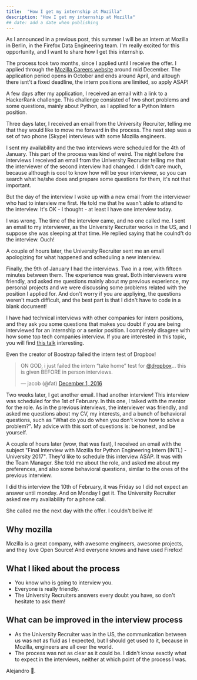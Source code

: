 ```yaml
---
title:  "How I get my internship at Mozilla"
description: "How I get my internship at Mozilla"
## date: add a date when publishing
---
```

As I announced in a previous post, this summer I will be an intern
at Mozilla in Berlin, in the Firefox Data Engineering team. I'm really
excited for this opportunity, and I want to share how I get this internship.

The process took two months, since I applied until I receive the offer.
I applied through the [Mozilla Careers website][mozilla-careers] around
mid December. The application period opens in October and ends around April,
and altough there isnt't a fixed deadline, the intern positions are limited, 
so apply ASAP!

A few days after my application, I received an email with a link to a HackerRank challenge.
This challenge consisted of two short problems and some questions, mainly about Python,
as I applied for a Python Intern position. 

Three days later, I received an email from the University Recruiter, telling me that
they would like to move me forward in the process. The next step was a set of two
phone (Skype) interviews with some Mozilla engineers.

I sent my availability and the two interviews were scheduled for the 4th of January.
This part of the process was kind of weird. The night before the interviews I received 
an email from the University Recruiter telling me that the interviewer of the second interview
had changed. I didn't care much, because although is cool to know how will be your interviewer,
so you can search what he/she does and prepare some questions for them, it's not that important.

But the day of the interview I woke up with a new email from the interviewer who had to interview me
first. He told me that he wasn't able to attend to the interview. It's OK - I thought - at least I have one
interview today.

I was wrong. The time of the interview came, and no one called me. I sent an email to my interviewer, as
the University Recruiter works in the US, and I suppose she was sleeping at that time. He replied saying that
he coulnd't do the interview. Ouch!

A couple of hours later, the University Recruiter sent me an email apologizing for what happened and scheduling 
a new interview.

Finally, the 9th of January I had the interviews. Two in a row, with fifteen minutes between them. The experience was
great. Both interviewers were friendly, and asked me questions mainly about my previous experience, my personal projects
and we were discussing some problems related with the position I applied for. And don't worry if you are appliying,
the questions weren't much difficult, and the best part is that I didn't have to code in a blank document!

I have had technical interviews with other companies for intern positions, and they ask you some questions that makes
you doubt if you are being interviewed for an internship or a senior position. I completely disagree with
how some top tech companies interview. If you are interested in this topic, you will find [this talk](https://www.youtube.com/watch?v=aIrKC41NwC0)
interesting.

Even the creator of Boostrap failed the intern test of Dropbox!

<blockquote class="twitter-tweet" data-lang="en"><p lang="en" dir="ltr">ON GOD, i just failed the intern “take home” test for <a href="https://twitter.com/Dropbox">@dropbox</a>… this is given BEFORE in person interviews.</p>&mdash; jacob (@fat) <a href="https://twitter.com/fat/status/804398950014849024">December 1, 2016</a></blockquote>
<script async src="//platform.twitter.com/widgets.js" charset="utf-8"></script>

Two weeks later, I get another email. I had another interview! This interview was scheduled for the 1st of February.
In this one, I talked with the mentor for the role. As in the previous interviews, the interviewer was
friendly, and asked me questions about my CV, my interests, and a bunch of behavioral questions, such as "What do you do
when you don't know how to solve a problem?". My advice with this sort of questions is: be honest, and be yourself.

A couple of hours later (wow, that was fast), I received an email with the subject "Final Interview with Mozilla for
Python Engineering Intern (INTL) - University 2017". They'd like to schedule this interview ASAP. It was 
with the Team Manager. She told me about the role, and asked me about my preferences, and also some behavioral questions, 
similar to the ones of the previous interview.

I did this interview the 10th of February, it was Friday so I did not expect an answer until monday. And on Monday I get it. The
University Recruiter asked me my availability for a phone call.

She called me the next day with the offer. I couldn't belive it!

## Why mozilla
Mozilla is a great company, with awesome engineers, awesome projects,
and they love Open Source! And everyone knows and have used Firefox!

## What I liked about the process
- You know who is going to interview you.
- Everyone is really friendly.
- The University Recruiters answers every doubt you have, so don't hesitate to ask them!

## What can be improved in the interview process
- As the University Recruiter was in the US, the communication between us 
was not as fluid as I expected, but I should get used to it, because in Mozilla,
engineers are all over the world.
- The process was not as clear as it could be. I didn't know exactly what to expect
in the interviews, neither at which point of the process I was.


Alejandro 👾.

[mozilla-careers]: https://careers.mozilla.org/university/
